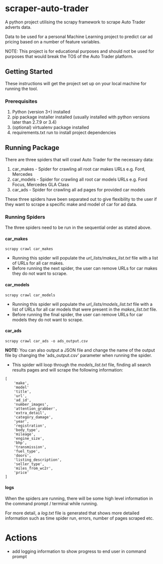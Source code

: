 # scraper-auto-trader
A python project utilising the scrapy framework to scrape Auto Trader adverts data. 

Data to be used for a personal Machine Learning project to predict car ad pricing based on a number of feature variables.

NOTE: This project is for educational purposes and should not be used for purposes that would break the TOS of the Auto Trader platform.

## Getting Started

These instructions will get the project set up on your local machine for running the tool.

### Prerequisites

1. Python (version 3+) installed
2. pip package installer installed (usually installed with python versions later than 2.7.9 or 3.4)
3. (optional) virtualenv package installed 
4. requirements.txt run to install project dependencies

## Running Package

There are three spiders that will crawl Auto Trader for the necessary data:

1. car_makes - Spider for crawling all root car makes URLs e.g. Ford, Mercedes
2. car_models - Spider for crawling all root car models URLs e.g. Ford Focus, Mercedes GLA Class
3. car_ads - Spider for crawling all ad pages for provided car models

These three spiders have been separated out to give flexibility to the user if they want to scrape a specific make and model of car for ad data.

### Running Spiders

The three spiders need to be run in the sequential order as stated above.

#### car_makes

```
scrapy crawl car_makes
```
- Running this spider will populate the *url_lists/makes_list.txt* file with a list of URLs for all car makes.
- Before running the next spider, the user can remove URLs for car makes they do not want to scrape.

#### car_models
```
scrapy crawl car_models
```
- Running this spider will populate the *url_lists/models_list.txt* file with a list of URLs for all car models that were present in the *makes_list.txt* file.
- Before running the final spider, the user can remove URLs for car models they do not want to scrape.

#### car_ads
```
scrapy crawl car_ads -o ads_output.csv
```
**NOTE:** You can also output a JSON file and change the name of the output file by changing the 'ads_output.csv' parameter when running the spider. 

- This spider will loop through the *models_list.txt* file, finding all search results pages and will scrape the following information:
```
[
    'make',
    'model'
    'title',
    'url',
    'ad_id',
    'number_images',
    'attention_grabber',
    'extra_detail',
    'category_damage',
    'year',
    'registration',
    'body_type',
    'mileage',
    'engine_size',
    'bhp',
    'transmission',
    'fuel_type',
    'doors',
    'listing_description',
    'seller_type',
    'miles_from_wc2r',
    'price'
]
```

#### logs
When the spiders are running, there will be some high level information in the command prompt / terminal while running. 

For more detail, a *log.txt* file is generated that shows more detailed information such as time spider run, errors, number of pages scraped etc.

# Actions
- add logging information to show progress to end user in command prompt